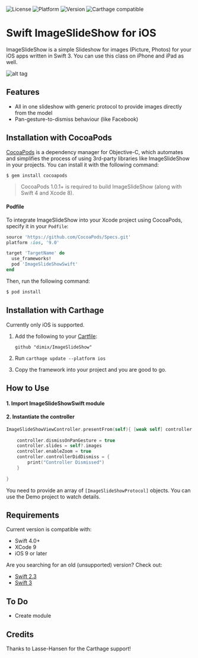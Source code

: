 ![License](https://img.shields.io/cocoapods/l/ImageSlideShowSwift.svg?style=flat)
![Platform](https://img.shields.io/badge/platform-ios-lightgray.svg?style=flat)
![Version](https://img.shields.io/cocoapods/v/ImageSlideShowSwift.svg?style=flat)
![Carthage compatible](https://img.shields.io/badge/Carthage-compatible-4BC51D.svg?style=flat)

# Swift ImageSlideShow for iOS
ImageSlideShow is a simple Slideshow for images (Picture, Photos) for your iOS apps written in Swift 3.
You can use this class on iPhone and iPad as well.

![alt tag](https://raw.githubusercontent.com/dimix/ImageSlideShow/e6e9a62db2b4c82b58d5b298ef6802c0a8125970/demo.gif)

## Features
- All in one slideshow with generic protocol to provide images directly from the model
- Pan-gesture-to-dismiss behaviour (like Facebook)

## Installation with CocoaPods

[CocoaPods](http://cocoapods.org) is a dependency manager for Objective-C, which automates and simplifies the process of using 3rd-party libraries like ImageSlideShow in your projects. You can install it with the following command:

```bash
$ gem install cocoapods
```

> CocoaPods 1.0.1+ is required to build ImageSlideShow (along with Swift 4 and Xcode 8).

#### Podfile

To integrate ImageSlideShow into your Xcode project using CocoaPods, specify it in your `Podfile`:

```ruby
source 'https://github.com/CocoaPods/Specs.git'
platform :ios, '9.0'

target 'TargetName' do
  use_frameworks!
  pod 'ImageSlideShowSwift'
end
```

Then, run the following command:

```bash
$ pod install
```

## Installation with Carthage
Currently only iOS is supported.

1. Add the following to your [Cartfile](https://github.com/Carthage/Carthage/blob/master/Documentation/Artifacts.md#cartfile):

    ```
    github "dimix/ImageSlideShow"
    ```

2. Run `carthage update --platform ios`

3. Copy the framework into your project and you are good to go.

## How to Use

#### 1. Import ImageSlideShowSwift module
#### 2. Instantiate the controller

```swift
ImageSlideShowViewController.presentFrom(self){ [weak self] controller in
			
	controller.dismissOnPanGesture = true
	controller.slides = self?.images
	controller.enableZoom = true
	controller.controllerDidDismiss = {
		print("Controller Dismissed")
	}
			
}
```

You need to provide an array of `[ImageSlideShowProtocol]` objects.
You can use the Demo project to watch details.

## Requirements

Current version is compatible with:

* Swift 4.0+
* XCode 9
* iOS 9 or later

Are you searching for an old (unsupported) version? Check out:

* [Swift 2.3](https://github.com/dimix/ImageSlideShow/tree/feature/swift2.3)
* [Swift 3](https://github.com/dimix/ImageSlideShow/tree/feature/swift3)

## To Do

* Create module

## Credits

Thanks to Lasse-Hansen for the Carthage support!
